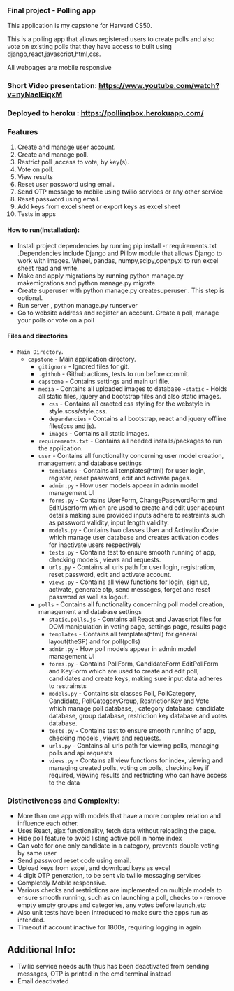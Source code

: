### Final project - Polling app

This application is my capstone for Harvard CS50.

This is a polling app that allows registered users to create polls and also vote on existing polls that they have access to built using django,react,javascript,html,css.

All webpages are mobile responsive

### Short Video presentation: https://www.youtube.com/watch?v=nyNaelEiqxM

### Deployed to heroku : https://pollingbox.herokuapp.com/

### Features
1. Create and manage user account.
2. Create and manage poll.
3. Restrict poll ,access to vote, by key(s).
4. Vote on poll.
5. View results
6. Reset user password using email.
7. Send OTP message to mobile using twilio services or any other service
8. Reset password using email.
9. Add keys from excel sheet or export keys as excel sheet
10. Tests in apps

#### How to run(Installation):
- Install project dependencies by running pip install -r requirements.txt .Dependencies include Django and Pillow module that allows Django to work with images. Wheel, pandas, numpy,scipy,openpyxl to run excel sheet read and write.
- Make and apply migrations by running python manage.py makemigrations and python manage.py migrate.
- Create superuser with python manage.py createsuperuser . This step is optional.
- Run server , python manage.py runserver
- Go to website address and register an account. Create a poll, manage your polls or vote on a poll

#### Files and directories
- `Main Directory`.
    - `capstone` - Main application directory.
        - `gitignore` - Ignored files for git.
        - `.github` - Github actions, tests to run before commit.
        - `capstone` - Contains settings and main url file.
        - `media` - Contains all uploaded images to database
        -`static` - Holds all static files, jquery and bootstrap files and also static images.
            - `css` - Contains all craeted css styling for the webstyle in style.scss/style.css.
            - `dependencies` - Contains all bootstrap, react and jquery offline files(css and js).
            - `images` - Contains all static images.
        - `requirements.txt` - Contains all needed installs/packages to run the application.
        - `user` - Contains all functionality concerning user model creation, management and database settings
            - `templates` - Contains all templates(html) for user login, register, reset password, edit and activate pages.
            - `admin.py` - How user models appear in admin model management UI
            - `forms.py` - Contains UserForm, ChangePasswordForm and EditUserform which are used to create and edit user account details making sure provided inputs adhere to restraints such as password validity, input length validity.
            - `models.py` - Contains two classes User and ActivationCode which manage user database and creates activation codes for inactivate users respectively 
            - `tests.py` - Contains test to ensure smooth running of app, checking models , views and requests.
            - `urls.py` - Contains all urls path for user login, registration, reset password, edit and activate account.
            - `views.py` - Contains all view functions for  login, sign up, activate, generate otp, send messages, forget and reset password as well as logout.
        - `polls` - Contains all functionality concerning poll model creation, management and database settings
            - `static,polls,js` - Contains all React and Javascript files for DOM manipulation in voting page, settings page, results page
            - `templates` - Contains all templates(html) for general layout(theSP) and for poll(polls) 
            - `admin.py` - How poll models appear in admin model management UI
            - `forms.py` - Contains PollForm, CandidateForm EditPollForm and KeyForm which are used to create and edit poll, candidates and create keys, making sure input data adheres to restrainsts 
            - `models.py` - Contains six classes Poll, PollCategory, Candidate, PollCategoryGroup, RestrictionKey and Vote which manage poll database, , category database, candidate database, group database, restriction key database and votes database.
            - `tests.py` - Contains test to ensure smooth running of app, checking models , views and requests.
            - `urls.py` - Contains all urls path for viewing polls, managing polls and api requests
            - `views.py` - Contains all view functions for index, viewing and managing created polls, voting on polls, checking key if required, viewing results and restricting who can have access to the data
            
### Distinctiveness and Complexity:
- More than one app with models that have a more complex relation and influence each other.
- Uses React, ajax functionality, fetch data without reloading the page.
- Hide poll feature to avoid listing active poll in home index
- Can vote for one only candidate in a category, prevents double voting by same user
- Send password reset code using email.
- Upload keys from excel, and download keys as excel
- 4 digit OTP generation, to be sent via twilio messaging services
- Completely Mobile responsive.
- Various checks and restrictions are implemented on multiple models to ensure smooth running, such as on launching a poll, checks to - remove empty empty groups and categories, any votes before launch,etc
- Also unit tests have been introduced to make sure the apps run as intended. 
- Timeout if account inactive for 1800s, requiring logging in again

## Additional Info:
- Twilio service needs auth thus has been deactivated from sending messages, OTP is printed in the cmd terminal instead
- Email deactivated





